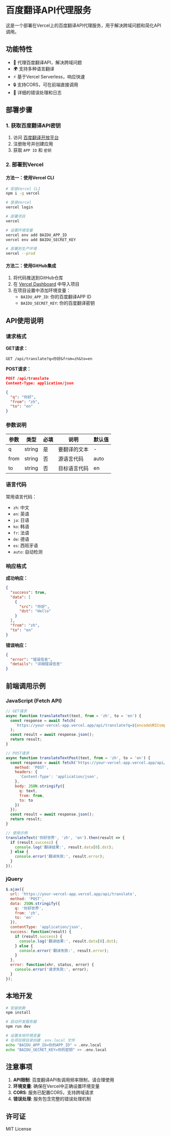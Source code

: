 # 百度翻译API代理服务

这是一个部署在Vercel上的百度翻译API代理服务，用于解决跨域问题和简化API调用。

## 功能特性

- 🔄 代理百度翻译API，解决跨域问题
- 🌍 支持多种语言翻译
- ⚡ 基于Vercel Serverless，响应快速
- 🔒 支持CORS，可在前端直接调用
- 📝 详细的错误处理和日志

## 部署步骤

### 1. 获取百度翻译API密钥

1. 访问 [百度翻译开放平台](http://api.fanyi.baidu.com/api/trans/product/desktop)
2. 注册账号并创建应用
3. 获取 `APP ID` 和 `密钥`

### 2. 部署到Vercel

#### 方法一：使用Vercel CLI

```bash
# 安装Vercel CLI
npm i -g vercel

# 登录Vercel
vercel login

# 部署项目
vercel

# 设置环境变量
vercel env add BAIDU_APP_ID
vercel env add BAIDU_SECRET_KEY

# 部署到生产环境
vercel --prod
```

#### 方法二：使用GitHub集成

1. 将代码推送到GitHub仓库
2. 在 [Vercel Dashboard](https://vercel.com/dashboard) 中导入项目
3. 在项目设置中添加环境变量：
   - `BAIDU_APP_ID`: 你的百度翻译APP ID
   - `BAIDU_SECRET_KEY`: 你的百度翻译密钥

## API使用说明

### 请求格式

**GET请求：**
```
GET /api/translate?q=你好&from=zh&to=en
```

**POST请求：**
```json
POST /api/translate
Content-Type: application/json

{
  "q": "你好",
  "from": "zh",
  "to": "en"
}
```

### 参数说明

| 参数 | 类型 | 必填 | 说明 | 默认值 |
|------|------|------|------|--------|
| q | string | 是 | 要翻译的文本 | - |
| from | string | 否 | 源语言代码 | auto |
| to | string | 否 | 目标语言代码 | en |

### 语言代码

常用语言代码：
- `zh`: 中文
- `en`: 英语
- `ja`: 日语
- `ko`: 韩语
- `fr`: 法语
- `de`: 德语
- `es`: 西班牙语
- `auto`: 自动检测

### 响应格式

**成功响应：**
```json
{
  "success": true,
  "data": [
    {
      "src": "你好",
      "dst": "Hello"
    }
  ],
  "from": "zh",
  "to": "en"
}
```

**错误响应：**
```json
{
  "error": "错误信息",
  "details": "详细错误信息"
}
```

## 前端调用示例

### JavaScript (Fetch API)

```javascript
// GET请求
async function translateText(text, from = 'zh', to = 'en') {
  const response = await fetch(
    `https://your-vercel-app.vercel.app/api/translate?q=${encodeURIComponent(text)}&from=${from}&to=${to}`
  );
  const result = await response.json();
  return result;
}

// POST请求
async function translateTextPost(text, from = 'zh', to = 'en') {
  const response = await fetch('https://your-vercel-app.vercel.app/api/translate', {
    method: 'POST',
    headers: {
      'Content-Type': 'application/json',
    },
    body: JSON.stringify({
      q: text,
      from: from,
      to: to
    })
  });
  const result = await response.json();
  return result;
}

// 使用示例
translateText('你好世界', 'zh', 'en').then(result => {
  if (result.success) {
    console.log('翻译结果:', result.data[0].dst);
  } else {
    console.error('翻译失败:', result.error);
  }
});
```

### jQuery

```javascript
$.ajax({
  url: 'https://your-vercel-app.vercel.app/api/translate',
  method: 'POST',
  data: JSON.stringify({
    q: '你好世界',
    from: 'zh',
    to: 'en'
  }),
  contentType: 'application/json',
  success: function(result) {
    if (result.success) {
      console.log('翻译结果:', result.data[0].dst);
    } else {
      console.error('翻译失败:', result.error);
    }
  },
  error: function(xhr, status, error) {
    console.error('请求失败:', error);
  }
});
```

## 本地开发

```bash
# 安装依赖
npm install

# 启动开发服务器
npm run dev

# 设置本地环境变量
# 在项目根目录创建 .env.local 文件
echo "BAIDU_APP_ID=你的APP_ID" > .env.local
echo "BAIDU_SECRET_KEY=你的密钥" >> .env.local
```

## 注意事项

1. **API限制**: 百度翻译API有调用频率限制，请合理使用
2. **环境变量**: 确保在Vercel中正确设置环境变量
3. **CORS**: 服务已配置CORS，支持跨域请求
4. **错误处理**: 服务包含完整的错误处理机制

## 许可证

MIT License
